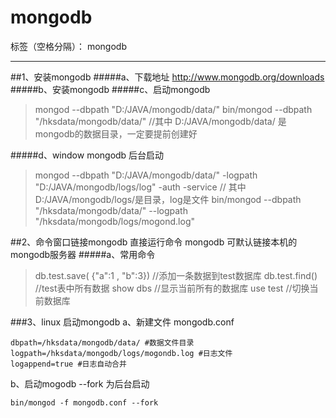 # mongodb

标签（空格分隔）： mongodb

---
##1、安装mongodb 
#####a、下载地址
http://www.mongodb.org/downloads
#####b、安装mongodb
#####c、启动mongodb
> mongod --dbpath "D:/JAVA/mongodb/data/" 
bin/mongod --dbpath "/hksdata/mongodb/data/" 
//其中 D:/JAVA/mongodb/data/ 是mongodb的数据目录，一定要提前创建好

#####d、window mongodb 后台启动
> mongod --dbpath "D:/JAVA/mongodb/data/" -logpath "D:/JAVA/mongodb/logs/log" -auth -service
// 其中 D:/JAVA/mongodb/logs/是目录，log是文件
bin/mongod --dbpath "/hksdata/mongodb/data/" --logpath "/hksdata/mongodb/logs/mogond.log"

##2、命令窗口链接mongodb
直接运行命令 mongodb 可默认链接本机的mongodb服务器
#####a、常用命令
> db.test.save( {"a":1 , "b":3}) //添加一条数据到test数据库
db.test.find() //test表中所有数据
show dbs //显示当前所有的数据库
use test //切换当前数据库

###3、linux 启动mongodb
 a、新建文件 mongodb.conf
```
dbpath=/hksdata/mongodb/data/ #数据文件目录
logpath=/hksdata/mongodb/logs/mogondb.log #日志文件
logappend=true #日志自动合并
```
b、启动mogodb
--fork 为后台启动
```
bin/mongod -f mongodb.conf --fork
```